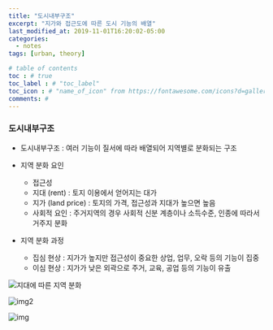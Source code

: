 ```yaml
---
title: "도시내부구조"
excerpt: "지가와 접근도에 따른 도시 기능의 배열"
last_modified_at: 2019-11-01T16:20:02-05:00
categories:
  - notes
tags: [urban, theory]

# table of contents
toc : # true
toc_label : # "toc_label"
toc_icon : # "name_of_icon" from https://fontawesome.com/icons?d=gallery&s=solid&m=free
comments: # 
---
```




### 도시내부구조

- 도시내부구조 : 여러 기능이 질서에 따라 배열되어 지역별로 분화되는 구조
- 지역 분화 요인 
  - 접근성 
  - 지대 (rent) : 토지 이용에서 얻어지는 대가
  - 지가 (land price) : 토지의 가격, 접근성과 지대가 높으면 높음
  - 사회적 요인 : 주거지역의 경우 사회적 신분 계층이나 소득수준, 인종에 따라서 거주지 분화

- 지역 분화 과정 
  - 집심 현상 : 지가가 높지만 접근성이 중요한 상업, 업무, 오락 등의 기능이 집중
  - 이심 현상 : 지가가 낮은 외곽으로 주거, 교육, 공업 등의 기능이 유출

![지대에 따른 지역 분화](http://study.zumst.com/upload/00-C33-00-34-10/C33-00-34-10-%EB%8F%84%EC%8B%9C%20%EB%82%B4%EB%B6%80%EC%9D%98%20%EC%A7%80%EC%97%AD%20%EA%B5%AC%EC%A1%B0-%EC%A7%80%EB%8C%80%EC%97%90%20%EB%94%B0%EB%A5%B8%20%EC%A7%80%EC%97%AD%20%EB%B6%84%ED%99%94.png) 

![img2](http://study.zumst.com/upload/00-V33-00-43-02/%EB%8F%84%EC%8B%9C%20%EB%82%B4%EB%B6%80%20%EA%B5%AC%EC%A1%B0.png)

![img](http://study.zumst.com/upload/00-V33-00-43-02/%EB%8F%84%EC%8B%9C%EC%9D%98%20%EC%9D%B8%EA%B5%AC%20%EA%B7%B8%EB%9E%98%ED%94%84.png)




